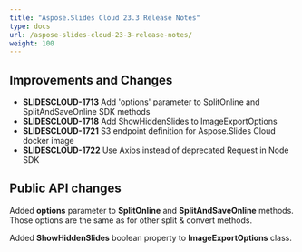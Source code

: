```yaml
---
title: "Aspose.Slides Cloud 23.3 Release Notes"
type: docs
url: /aspose-slides-cloud-23-3-release-notes/
weight: 100
---
```


## **Improvements and Changes**

- **SLIDESCLOUD-1713** Add 'options' parameter to SplitOnline and SplitAndSaveOnline SDK methods
- **SLIDESCLOUD-1718** Add ShowHiddenSlides to ImageExportOptions
- **SLIDESCLOUD-1721** S3 endpoint definition for Aspose.Slides Cloud docker image
- **SLIDESCLOUD-1722** Use Axios instead of deprecated Request in Node SDK

## **Public API changes**

Added **options** parameter to **SplitOnline** and **SplitAndSaveOnline** methods. Those options are the same as for other split & convert methods.

Added **ShowHiddenSlides** boolean property to **ImageExportOptions** class.